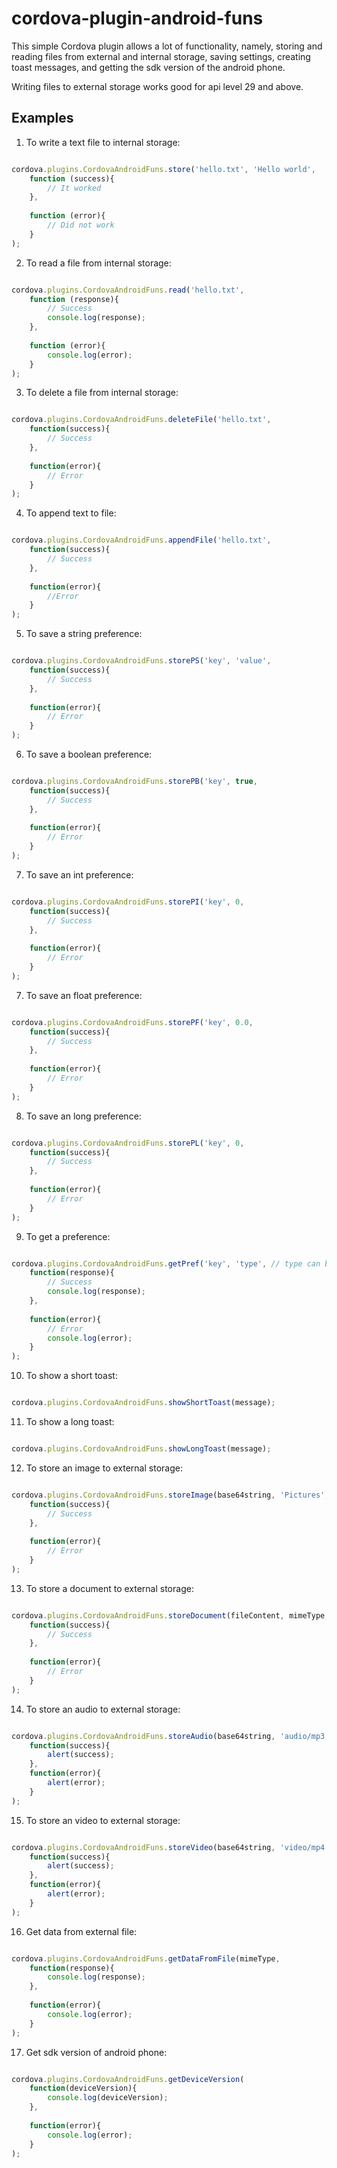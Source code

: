# cordova-plugin-android-funs
This simple Cordova plugin allows a lot of functionality, namely, storing and reading files from external and internal storage, saving settings, creating toast messages, and getting the sdk version of the android phone.

Writing files to external storage works good for api level 29 and above.


## Examples
1. To write a text file to internal storage:

```javascript

cordova.plugins.CordovaAndroidFuns.store('hello.txt', 'Hello world', 
	function (success){
		// It worked
	},
	
	function (error){
		// Did not work
	}
);

```

2. To read a file from internal storage:

```javascript

cordova.plugins.CordovaAndroidFuns.read('hello.txt', 
	function (response){
		// Success
		console.log(response);
	},
	
	function (error){
		console.log(error);
	}
);

```

3. To delete a file from internal storage:

```javascript

cordova.plugins.CordovaAndroidFuns.deleteFile('hello.txt',
	function(success){
		// Success
	},
	
	function(error){
		// Error
	}
);

```

4. To append text to file:

```javascript

cordova.plugins.CordovaAndroidFuns.appendFile('hello.txt',
	function(success){
		// Success
	},
	
	function(error){
		//Error
	}
);

```

5. To save a string preference:

```javascript

cordova.plugins.CordovaAndroidFuns.storePS('key', 'value', 
	function(success){
		// Success
	},
	
	function(error){
		// Error
	}
);

```

6. To save a boolean preference:

```javascript

cordova.plugins.CordovaAndroidFuns.storePB('key', true, 
	function(success){
		// Success
	},
	
	function(error){
		// Error
	}
);

```

7. To save an int preference:

```javascript

cordova.plugins.CordovaAndroidFuns.storePI('key', 0, 
	function(success){
		// Success
	},
	
	function(error){
		// Error
	}
);

```

7. To save an float preference:

```javascript

cordova.plugins.CordovaAndroidFuns.storePF('key', 0.0, 
	function(success){
		// Success
	},
	
	function(error){
		// Error
	}
);

```

8. To save an long preference:

```javascript

cordova.plugins.CordovaAndroidFuns.storePL('key', 0, 
	function(success){
		// Success
	},
	
	function(error){
		// Error
	}
);

```

9. To get a preference:

```javascript

cordova.plugins.CordovaAndroidFuns.getPref('key', 'type', // type can be int, float, boolean, long, or String
	function(response){
		// Success
		console.log(response);
	},
	
	function(error){
		// Error
		console.log(error);
	}
);

```

10. To show a short toast:

```javascript

cordova.plugins.CordovaAndroidFuns.showShortToast(message);

```

11. To show a long toast:

```javascript

cordova.plugins.CordovaAndroidFuns.showLongToast(message);

```

12. To store an image to external storage:

```javascript

cordova.plugins.CordovaAndroidFuns.storeImage(base64string, 'Pictures', `${fileName}.png`,
	function(success){
		// Success
	},
	
	function(error){
		// Error
	}
);

```

13. To store a document to external storage:

```javascript

cordova.plugins.CordovaAndroidFuns.storeDocument(fileContent, mimeType, 'Download', fileName,
	function(success){
		// Success
	},
	
	function(error){
		// Error
	}
);

```

14. To store an audio to external storage:

```javascript

cordova.plugins.CordovaAndroidFuns.storeAudio(base64string, 'audio/mp3', 'Music', 'hello.mp3',
	function(success){
		alert(success);
	},
	function(error){
		alert(error);
	}
);


```

15. To store an video to external storage:

```javascript

cordova.plugins.CordovaAndroidFuns.storeVideo(base64string, 'video/mp4', 'Movies', 'hello.mp4',
	function(success){
		alert(success);
	},
	function(error){
		alert(error);
	}
);


```

16. Get data from external file:

```javascript

cordova.plugins.CordovaAndroidFuns.getDataFromFile(mimeType,
	function(response){
		console.log(response);
	},
	
	function(error){
		console.log(error);
	}
);

```

17. Get sdk version of android phone:

```javascript

cordova.plugins.CordovaAndroidFuns.getDeviceVersion(
	function(deviceVersion){
		console.log(deviceVersion);
	},
	
	function(error){
		console.log(error);
	}
);

```